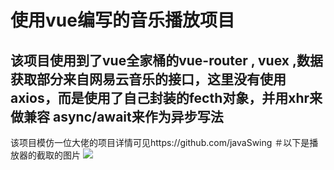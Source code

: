 使用vue编写的音乐播放项目
==
该项目使用到了vue全家桶的vue-router , vuex ,数据获取部分来自网易云音乐的接口，这里没有使用axios，而是使用了自己封装的fecth对象，并用xhr来做兼容
async/await来作为异步写法
--
该项目模仿一位大佬的项目详情可见https://github.com/javaSwing
＃以下是播放器的截取的图片
![](https://github.com/guodongxiaren/ImageCache/raw/master/Logo/foryou.gif)  
